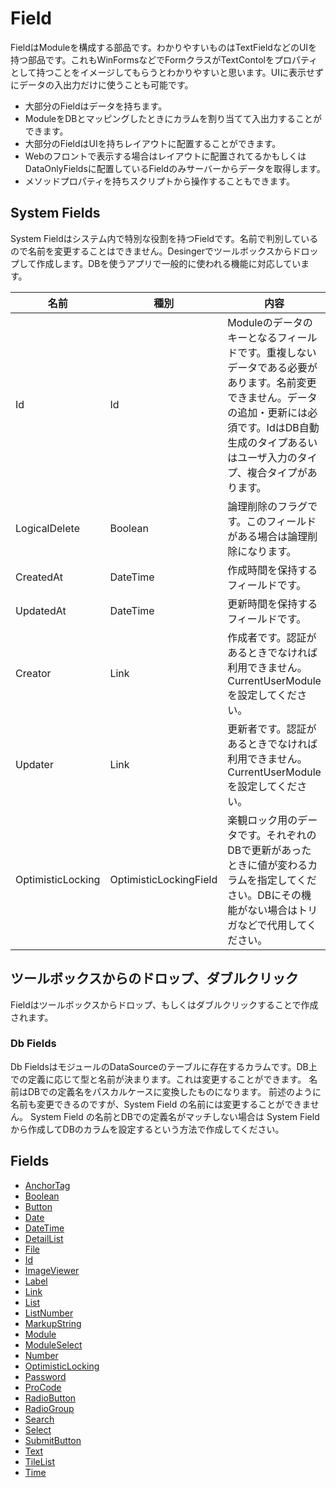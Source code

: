 # Field

FieldはModuleを構成する部品です。わかりやすいものはTextFieldなどのUIを持つ部品です。これもWinFormsなどでFormクラスがTextContolをプロパティとして持つことをイメージしてもらうとわかりやすいと思います。UIに表示せずにデータの入出力だけに使うことも可能です。
- 大部分のFieldはデータを持ちます。
- ModuleをDBとマッピングしたときにカラムを割り当てて入出力することができます。
- 大部分のFieldはUIを持ちレイアウトに配置することができます。
- Webのフロントで表示する場合はレイアウトに配置されてるかもしくはDataOnlyFieldsに配置しているFieldのみサーバーからデータを取得します。
- メソッドプロパティを持ちスクリプトから操作することもできます。

## System Fields

System Fieldはシステム内で特別な役割を持つFieldです。名前で判別しているので名前を変更することはできません。Desingerでツールボックスからドロップして作成します。DBを使うアプリで一般的に使われる機能に対応しています。

| 名前 | 種別 | 内容|
|------|------|-----|
|Id|Id|Moduleのデータのキーとなるフィールドです。重複しないデータである必要があります。名前変更できません。データの追加・更新には必須です。IdはDB自動生成のタイプあるいはユーザ入力のタイプ、複合タイプがあります。|
|LogicalDelete|Boolean|論理削除のフラグです。このフィールドがある場合は論理削除になります。|
|CreatedAt|DateTime|作成時間を保持するフィールドです。|
|UpdatedAt|DateTime|更新時間を保持するフィールドです。|
|Creator|Link|作成者です。認証があるときでなければ利用できません。CurrentUserModuleを設定してください。|
|Updater|Link|更新者です。認証があるときでなければ利用できません。CurrentUserModuleを設定してください。|
|OptimisticLocking|OptimisticLockingField|楽観ロック用のデータです。それぞれのDBで更新があったときに値が変わるカラムを指定してください。DBにその機能がない場合はトリガなどで代用してください。|

## ツールボックスからのドロップ、ダブルクリック
Fieldはツールボックスからドロップ、もしくはダブルクリックすることで作成されます。

### Db Fields
Db FieldsはモジュールのDataSourceのテーブルに存在するカラムです。DB上での定義に応じて型と名前が決まります。これは変更することができます。
名前はDBでの定義名をパスカルケースに変換したものになります。
前述のように名前も変更できるのですが、System Field の名前には変更することができません。
System Field の名前とDBでの定義名がマッチしない場合は System Field から作成してDBのカラムを設定するという方法で作成してください。

## Fields
- [AnchorTag](AnchorTag.md)
- [Boolean](Boolean.md)
- [Button](Button.md)
- [Date](Date.md)
- [DateTime](DateTime.md)
- [DetailList](DetailList.md)
- [File](File.md)
- [Id](Id.md)
- [ImageViewer](ImageViewer.md)
- [Label](Label.md)
- [Link](Link.md)
- [List](List.md)
- [ListNumber](ListNumber.md)
- [MarkupString](MarkupString.md)
- [Module](Module.md)
- [ModuleSelect](ModuleSelect.md)
- [Number](Number.md)
- [OptimisticLocking](OptimisticLocking.md)
- [Password](Password.md)
- [ProCode](ProCode.md)
- [RadioButton](RadioButton.md)
- [RadioGroup](RadioGroup.md)
- [Search](Search.md)
- [Select](Select.md)
- [SubmitButton](SubmitButton.md)
- [Text](Text.md)
- [TileList](TileList.md)
- [Time](Time.md)
